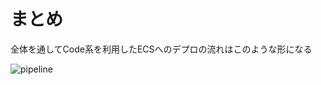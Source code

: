 # まとめ
全体を通してCode系を利用したECSへのデプロの流れはこのような形になる



![pipeline](https://user-images.githubusercontent.com/125415634/232721562-19da026c-899d-4698-9ac3-58a127ad5737.png)
